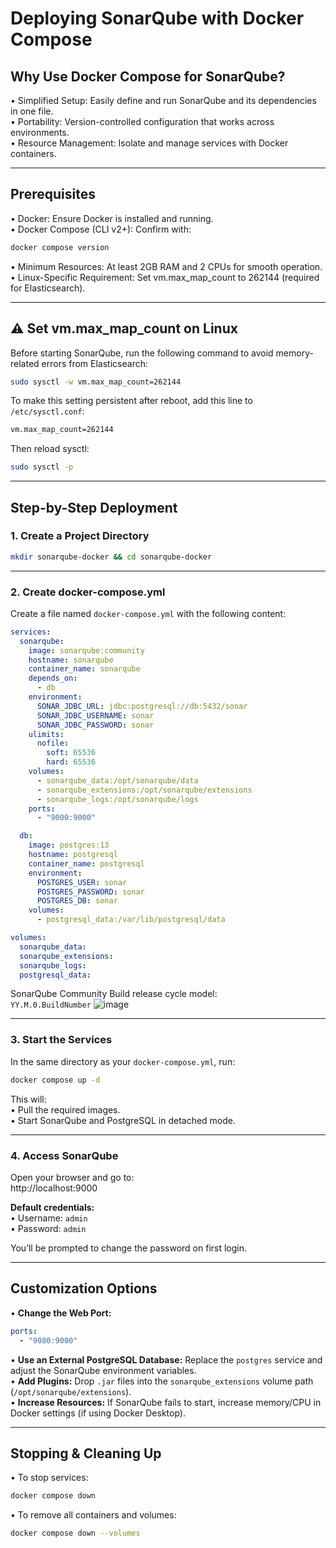 # Deploying SonarQube with Docker Compose

##  Why Use Docker Compose for SonarQube?
• Simplified Setup: Easily define and run SonarQube and its dependencies in one file.  
• Portability: Version-controlled configuration that works across environments.  
• Resource Management: Isolate and manage services with Docker containers.

---

##  Prerequisites
• Docker: Ensure Docker is installed and running.  
• Docker Compose (CLI v2+): Confirm with:
```bash
docker compose version
```  
• Minimum Resources: At least 2GB RAM and 2 CPUs for smooth operation.  
• Linux-Specific Requirement: Set vm.max_map_count to 262144 (required for Elasticsearch).

---

## ⚠️ Set vm.max_map_count on Linux
Before starting SonarQube, run the following command to avoid memory-related errors from Elasticsearch:
```bash
sudo sysctl -w vm.max_map_count=262144
```
To make this setting persistent after reboot, add this line to `/etc/sysctl.conf`:
```bash
vm.max_map_count=262144
```
Then reload sysctl:
```bash
sudo sysctl -p
```

---

##  Step-by-Step Deployment

### 1. Create a Project Directory
```bash
mkdir sonarqube-docker && cd sonarqube-docker
```

---

### 2. Create docker-compose.yml
Create a file named `docker-compose.yml` with the following content:
```yaml
services:
  sonarqube:
    image: sonarqube:community
    hostname: sonarqube
    container_name: sonarqube
    depends_on:
      - db
    environment:
      SONAR_JDBC_URL: jdbc:postgresql://db:5432/sonar
      SONAR_JDBC_USERNAME: sonar
      SONAR_JDBC_PASSWORD: sonar
    ulimits:
      nofile:
        soft: 65536
        hard: 65536
    volumes:
      - sonarqube_data:/opt/sonarqube/data
      - sonarqube_extensions:/opt/sonarqube/extensions
      - sonarqube_logs:/opt/sonarqube/logs
    ports:
      - "9000:9000"

  db:
    image: postgres:13
    hostname: postgresql
    container_name: postgresql
    environment:
      POSTGRES_USER: sonar
      POSTGRES_PASSWORD: sonar
      POSTGRES_DB: sonar
    volumes:
      - postgresql_data:/var/lib/postgresql/data

volumes:
  sonarqube_data:
  sonarqube_extensions:
  sonarqube_logs:
  postgresql_data:
```

SonarQube Community Build release cycle model:  
`YY.M.0.BuildNumber`
![image](https://github.com/user-attachments/assets/91542ae4-3006-45cf-916f-f0c058a9e8d1)

---

### 3. Start the Services
In the same directory as your `docker-compose.yml`, run:
```bash
docker compose up -d
```
This will:  
• Pull the required images.  
• Start SonarQube and PostgreSQL in detached mode.

---

### 4. Access SonarQube
Open your browser and go to:  
http://localhost:9000

**Default credentials:**  
• Username: `admin`  
• Password: `admin`  

You’ll be prompted to change the password on first login.

---

##  Customization Options
• **Change the Web Port:**
```yaml
ports:
  - "9080:9000"
```
• **Use an External PostgreSQL Database:** Replace the `postgres` service and adjust the SonarQube environment variables.  
• **Add Plugins:** Drop `.jar` files into the `sonarqube_extensions` volume path (`/opt/sonarqube/extensions`).  
• **Increase Resources:** If SonarQube fails to start, increase memory/CPU in Docker settings (if using Docker Desktop).

---

##  Stopping & Cleaning Up
• To stop services:
```bash
docker compose down
```

• To remove all containers and volumes:
```bash
docker compose down --volumes
```

